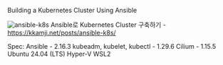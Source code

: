 Building a Kubernetes Cluster Using Ansible

![ansible-k8s](https://github.com/KKamJi98/Ansible-Kubernetes/assets/72260110/8ea02b38-1e6e-424f-8d7f-e5ec01a84007)
Ansible로 Kubernetes Cluster 구축하기 - <https://kkamji.net/posts/ansible-k8s/>

Spec:
  Ansible                      - 2.16.3
  kubeadm, kubelet, kubectl    - 1.29.6
  Cilium                       - 1.15.5
  Ubuntu 24.04 (LTS)
  Hyper-V
  WSL2
